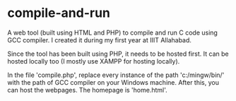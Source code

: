 # compile-and-run
A web tool (built using HTML and PHP) to compile and run C code using GCC compiler.
I created it during my first year at IIIT Allahabad.

Since the tool has been built using PHP, it needs to be hosted first. It can be hosted locally too (I mostly use XAMPP for hosting locally).

In the file 'compile.php', replace every instance of the path 'c:/mingw/bin/' with the path of GCC compiler on your Windows machine.
After this, you can host the webpages. The homepage is 'home.html'.
